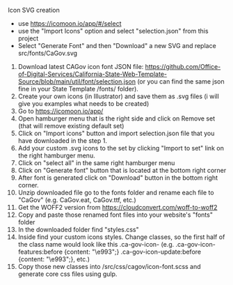 Icon SVG creation

- use https://icomoon.io/app/#/select
- use the "Import Icons" option and select "selection.json" from this project
- Select "Generate Font" and then "Download" a new SVG and replace src/fonts/CaGov.svg

1. Download latest CAGov icon font JSON file: https://github.com/Office-of-Digital-Services/California-State-Web-Template-Source/blob/main/util/font/selection.json (or you can find the same json fine in your State Template /fonts/ folder).
1. Create your own icons (in Illustrator) and save them as .svg files (i will give you examples what needs to be created)
1. Go to https://icomoon.io/app/
1. Open hamburger menu that is the right side and click on Remove set (that will remove existing default set)
1. Click on "Import icons" button and import selection.json file that you have downloaded in the step 1.
1. Add your custom .svg icons to the set by clicking "Import to set" link on the right hamburger menu.
1. Click on "select all" in the same right hamburger menu
1. Click on "Generate font" button that is located at the bottom right corner
1. After font is generated click on "Download" button in the bottom right corner.
1. Unzip downloaded file go to the fonts folder and rename each file to "CaGov" (e.g. CaGov.eat, CaGov.ttf, etc.)
1. Get the WOFF2 version from https://cloudconvert.com/woff-to-woff2
1. Copy and paste those renamed font files into your website's "fonts" folder
1. In the downloaded folder find "styles.css"
1. Inside find your custom icons styles. Change classes, so the first half of the class name would look like this .ca-gov-icon-
   (e.g. .ca-gov-icon-features:before {content: "\e993";} .ca-gov-icon-update:before {content: "\e993";}, etc.)
1. Copy those new classes into /src/css/cagov/icon-font.scss and generate core css files using gulp.
